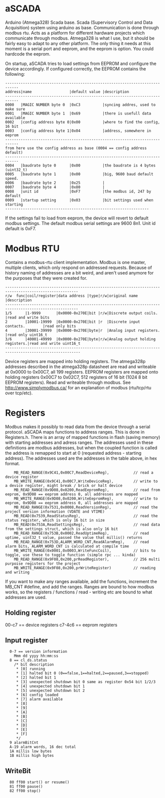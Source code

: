# aSCADA
Arduino (Atmega328) Scada base. Scada (Supervisory Control and Data Acquisition) system using arduino as base.
Communication is done through modbus rtu. Acts as a platform for different hardware projects which communicate through 
modbus. Atmega328 is what I use, but it should be fairly easy to adapt to any other platform. The only thing it needs 
at this moment is a serial port and eeprom, and the eeprom is option. You could hardcode the eeprom.

On startup, aSCADA tries to load settings from EEPROM and configure the device accordingly. If configured correctly, the EEPROM contains the following: 
```
----------------------------------------------------------------------------
address|name                 |default value |description
----------------------------------------------------------------------------
0000   |MAGIC NUMBER byte 0  |0xC3          |syncing addres, used to make sure
0001   |MAGIC NUMBER byte 1  |0x69          |there is usefull data available
0002   |config address byte 0|0x00          |where to find the config, 16 bit
0003   |config address byte 1|0x04          |address, somewhere in eeprom
----------------------------------------------------------------------------
from here use the config address as base (0004 == config address default)
----------------------------------------------------------------------------
0004   |baudrate byte 0      |0x00          |the baudrate is 4 bytes (uint32_t) 
0005   |baudrate byte 1      |0x00          |big, 9600 baud default speed.
0006   |baudrate byte 2      |0x25          |
0007   |baudrate byte 4      |0x80          |
0008   |unit id              |0xF7          |the modbus id, 247 by default
0009   |startup setting      |0x03          |bit settings used when starting
-----------------------------------------------------------------
```

If the settings fail to load from eeprom, the device will revert to default modbus settings. The default modbus serial settings are 9600 8n1. Unit id default is 0xF7.

# Modbus RTU
Contains a modbus-rtu client implementation. Modbus is one master, multiple clients, which only respond on addressed requests. 
Because of history naming of addresses are a bit weird, and aren't used anymore for the purposes that they were created for.

```
-------------------------------------------------------------------------------------------------------
r/w  func|coil/register|data address |type|r/w|original name                   |description
-------------------------------------------------------------------------------------------------------
1/5      |1-9999       |0x0000-0x270E|bit |r/w|Discrete output coils.          |read and write bits
2        |10001-19999  |0x0000-0x270E|bit |r  |Discrete input contacts.        |read only bits
4        |30001-39999  |0x0000-0x270E|byte|r  |Analog input registers.         |read only uint16_t
3/6      |40001-49999  |0x0000-0x270E|byte|r/w|Analog output holding registers.|read and write uint16_t
--------------------------------------------------------------------------------------------------------
```

Device registers are mapped into holding registers. The atmega328p addresses described in the atmega328p datasheet are read and writeable at 0x0000 to 0x00C7, all 199 registers. 
EEPROM registers are mapped onto holding registers 0x00C7 to 0x02C7, 512 registers of 16 bit (1024 8 bit EEPROM registers). Read and writeable through modbus.
See http://www.simplymodbus.ca/ for an explanation of modbus (rtu/tcp/rtu over tcp/etc). 

# Registers
Modbus makes it possibly to read data from the device through a serial protocol. aSCADA maps functions to address ranges. This is done in 
Registers.h. There is an array of mapped functions in flash (saving memory) with starting addresses and adress ranges. The addresses used in 
these definitions are modbus addresses, but when the coupled function is called the address is remapped to start at 0 (requested address - starting
address). The addresses used are the addresses in the table above, in hex format. 

```
    MB_READ_RANGE(0x9C41,0x00C7,ReadDeviceReg),           // read a device register
    MB_WRITE_RANGE(0x9C41,0x00C7,WriteDeviceReg),         // write to a device register, might break / brick or halt device
    MB_READ_RANGE(0x9D08,0x0200,ReadEepromReg),           // read from eeprom, 0x9D08 == eeprom address 0, all addresses are mapped
    MB_WRITE_RANGE(0x9D08,0x0200,WriteEepromReg),         // write to eeprom, 0x9D08 == eeprom address 0, all addresses are mapped
    MB_READ_RANGE(0x7531,0x0008,ReadVersionReg),          // read the project version information (VDATE and VTIME)
    MB_READ(0x7539,ReadStatusReg),                        // read the status register, which is only 16 bit in size
    MB_READ(0x753A,ReadSettingsReg),                      // read data from the settings struct, which is also only 16 bit 
    MB_READ_RANGE(0x753B,0x0002,ReadUptimeReg),           // read uptime, uint32_t value, passed the value that millis() returns
    MB_READ_RANGE(0x753D,ALARM_WORD_CNT,ReadAlarmReg),    // read alarm bits, ALARM_WORD_CNT is calculated at compile time
    MB_WRITE_RANGE(0x0001,0x0003,WriteFuncCoil),          // bits to toggle, use these to toggle function (simple rpc ... kinda)
    MB_READ_RANGE(0x9F08,0x200,prReadRegister),           // 256 multi purpoise registers for the project
    MB_WRITE_RANGE(0x9F08,0x200,prWriteRegister)          // reading and writing
```

If you want to make any ranges available, add the functions, increment the MB_CNT #define, and add the ranges. Ranges are bound 
to how modbus works, so the registers / functions / read - writing etc are bound to what addresses are used. 

## Holding register
  00-c7 == device registers
  c7-4c6 == eeprom registers
  
## Input register
```
  0-7 == version information 
    Mmm dd yyyy hh:mm:ss
  8 == cl_ds.status
    /* bit description
     * [0] running 
     * [1] halted bit 0 (0==false,1==halted,2==paused,3==stopped)
     * [2] halted bit 1 
     * [3] unexpected shutdown bit 0 same as register 0x54 bit 1/2/3
     * [4] unexpected shutdown bit 1
     * [5] unexpected shutdown bit 2
     * [6] config loaded 
     * [7] alarm available
     * [8]
     * [9]
     * [A]
     * [B]
     * [C]
     * [D]
     * [E]
     * [F]
     */
  9 alarmBitCnt
  A-19 alarm words, 16 dec total
  1A millis low bytes
  1B millis high bytes
```
  
## WriteBit
```
  80 ff00 start() or resume()
  81 ff00 pause()
  82 ff00 stop()
```